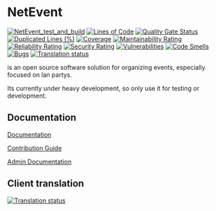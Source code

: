 # NetEvent

[![NetEvent_test_and_build](https://github.com/Lan2Play/NetEvent/actions/workflows/test_and_build.yml/badge.svg)](https://github.com/Lan2Play/NetEvent/actions/workflows/test_and_build.yml)
[![Lines of Code](https://sonarcloud.io/api/project_badges/measure?project=Lan2Play_NetEvent&metric=ncloc)](https://sonarcloud.io/summary/new_code?id=Lan2Play_NetEvent)
[![Quality Gate Status](https://sonarcloud.io/api/project_badges/measure?project=Lan2Play_NetEvent&metric=alert_status)](https://sonarcloud.io/summary/new_code?id=Lan2Play_NetEvent)
[![Duplicated Lines (%)](https://sonarcloud.io/api/project_badges/measure?project=Lan2Play_NetEvent&metric=duplicated_lines_density)](https://sonarcloud.io/summary/new_code?id=Lan2Play_NetEvent)
[![Coverage](https://sonarcloud.io/api/project_badges/measure?project=Lan2Play_NetEvent&metric=coverage)](https://sonarcloud.io/summary/new_code?id=Lan2Play_NetEvent)
[![Maintainability Rating](https://sonarcloud.io/api/project_badges/measure?project=Lan2Play_NetEvent&metric=sqale_rating)](https://sonarcloud.io/summary/new_code?id=Lan2Play_NetEvent)
[![Reliability Rating](https://sonarcloud.io/api/project_badges/measure?project=Lan2Play_NetEvent&metric=reliability_rating)](https://sonarcloud.io/summary/new_code?id=Lan2Play_NetEvent)
[![Security Rating](https://sonarcloud.io/api/project_badges/measure?project=Lan2Play_NetEvent&metric=security_rating)](https://sonarcloud.io/summary/new_code?id=Lan2Play_NetEvent)
[![Vulnerabilities](https://sonarcloud.io/api/project_badges/measure?project=Lan2Play_NetEvent&metric=vulnerabilities)](https://sonarcloud.io/summary/new_code?id=Lan2Play_NetEvent)
[![Code Smells](https://sonarcloud.io/api/project_badges/measure?project=Lan2Play_NetEvent&metric=code_smells)](https://sonarcloud.io/summary/new_code?id=Lan2Play_NetEvent)
[![Bugs](https://sonarcloud.io/api/project_badges/measure?project=Lan2Play_NetEvent&metric=bugs)](https://sonarcloud.io/summary/new_code?id=Lan2Play_NetEvent)
[![Translation status](https://translate.lan2play.de/widgets/netevent-client/-/netevent-client/svg-badge.svg)](https://translate.lan2play.de/engage/netevent-client/)

is an open source software solution for organizing events, especially focused on lan partys.

Its currently under heavy development, so only use it for testing or development.

## Documentation

[Documentation](https://netevent.lan2play.de/)

[Contribution Guide](https://netevent.lan2play.de/contribution.html)

[Admin Documentation](https://netevent.lan2play.de/admin/quickstart.html)

## Client translation

[![Translation status](https://translate.lan2play.de/widgets/netevent-client/-/netevent-client/multi-auto.svg)](https://translate.lan2play.de/engage/netevent-client/)

